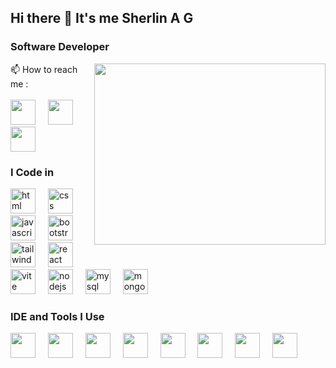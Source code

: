 ## Hi there 👋 It's me Sherlin A G

### Software Developer
<img align="right" width="370" height="290" src="https://i.postimg.cc/vZTbfsSc/coding.gif">

📫 How to reach me :
<br /><br/> [<img src="https://i.postimg.cc/4N8PBnTb/instagram.png" height="40" width="40" />](https://www.instagram.com/itz_ags.18/) <img width="12" />  [<img src="https://cdn.jsdelivr.net/gh/devicons/devicon@latest/icons/twitter/twitter-original.svg" height="40" width="40" />](https://x.com/life_racer_18/) <img width="12" /> [<img src="https://cdn.jsdelivr.net/gh/devicons/devicon@latest/icons/linkedin/linkedin-original.svg" height="40" width="40" />](https://www.linkedin.com/in/sherlin18ag/)

### I Code in

<div align="left">
  <img src="https://cdn.jsdelivr.net/gh/devicons/devicon@latest/icons/html5/html5-original.svg" height="40" alt="html logo"  />
  <img width="12" />
  <img src="https://cdn.jsdelivr.net/gh/devicons/devicon@latest/icons/css3/css3-original.svg" height="40" alt="css logo"  />
  <img width="12" />
  <img src="https://cdn.jsdelivr.net/gh/devicons/devicon/icons/javascript/javascript-original.svg" height="40" alt="javascript logo"  />
  <img width="12" />
  <img src="https://cdn.jsdelivr.net/gh/devicons/devicon@latest/icons/bootstrap/bootstrap-original.svg" height="40" alt="bootstrap logo"  />
  <img width="12" />
  <img src="https://cdn.jsdelivr.net/gh/devicons/devicon@latest/icons/tailwindcss/tailwindcss-original.svg" height="40" alt="tailwindcss logo"  />
  <img width="12" />
  <img src="https://cdn.jsdelivr.net/gh/devicons/devicon/icons/react/react-original.svg" height="40" alt="react logo"  />
  <img width="12" />
  <img src="https://cdn.jsdelivr.net/gh/devicons/devicon@latest/icons/vitejs/vitejs-original.svg" height="40" alt="vite logo"  />
  <img width="12" />
  <img src="https://devicon-website.vercel.app/api/nodejs/original.svg" height="40" alt="nodejs logo"  />
  <img width="12" />
  <img src="https://cdn.jsdelivr.net/gh/devicons/devicon@latest/icons/mysql/mysql-original.svg" height="40" alt="mysql logo"  />
  <img width="12" />
  <img src="https://cdn.jsdelivr.net/gh/devicons/devicon@latest/icons/mongodb/mongodb-original.svg" height="40" alt="mongodb logo"  />
</div>

### IDE and Tools I Use

<div align="left">
<img height="40" width="40" src="https://cdn.jsdelivr.net/gh/devicons/devicon@latest/icons/vscode/vscode-original.svg"/> <img width="12" /> 
<img height="40" width="40" src="https://cdn.jsdelivr.net/gh/devicons/devicon@latest/icons/git/git-original.svg"/> <img width="12" /> 
<img height="40" width="40" src="https://cdn.jsdelivr.net/gh/devicons/devicon@latest/icons/github/github-original.svg"/> <img width="12" />  
<img height="40" width="40" src="https://cdn.jsdelivr.net/gh/devicons/devicon@latest/icons/gitlab/gitlab-original.svg"/> <img width="12" />
<img height="40" width="40" src="https://cdn.jsdelivr.net/gh/devicons/devicon@latest/icons/npm/npm-original-wordmark.svg" />  <img width="12" /> 
<img height="40" width="40" src="https://cdn.jsdelivr.net/gh/devicons/devicon@latest/icons/figma/figma-original.svg"/> <img width="12" /> 
<img height="40" width="40" src="https://cdn.jsdelivr.net/gh/devicons/devicon@latest/icons/netlify/netlify-original.svg"/> <img width="12" /> 
<img height="40" width="40" src="https://cdn.jsdelivr.net/gh/devicons/devicon@latest/icons/canva/canva-original.svg" />
</div>      
